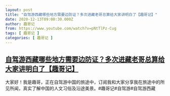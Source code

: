 ```yaml
---
layout: post
title: "自驾游西藏哪些地方需要边防证？多次进藏老哥总算给大家讲明白了【趣哥记】"
date: 2020-12-13T09:00:30.000Z
author: 趣哥记
from: https://www.youtube.com/watch?v=pNtTlPz-Cug
tags: [ 趣哥记 ]
categories: [ 趣哥记 ]
---
```

<!--1607850030000-->
[自驾游西藏哪些地方需要边防证？多次进藏老哥总算给大家讲明白了【趣哥记】](https://www.youtube.com/watch?v=pNtTlPz-Cug)
------

<div>
大家好！我是趣哥，正在自驾游中国的旅途中，订阅我和大家分享我在旅途中的所见所闻，真实了解中国的人文习俗及沿途美景。#趣哥记#自驾游#自驾游西藏
</div>
